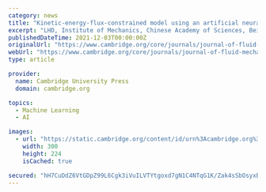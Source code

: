 ```yaml
---
category: news
title: "Kinetic-energy-flux-constrained model using an artificial neural network for large-eddy simulation of compressible wall-bounded turbulence"
excerpt: "LHD, Institute of Mechanics, Chinese Academy of Sciences, Beijing 100190, PR China School of Engineering Science, University of Chinese Academy of Sciences, Beijing 100049, PR China Department of Mechanics and Aerospace Engineering, Southern University of ..."
publishedDateTime: 2021-12-03T00:00:00Z
originalUrl: "https://www.cambridge.org/core/journals/journal-of-fluid-mechanics/article/kineticenergyfluxconstrained-model-using-an-artificial-neural-network-for-largeeddy-simulation-of-compressible-wallbounded-turbulence/B49715F7CBBA14A351B72677861AE61E"
webUrl: "https://www.cambridge.org/core/journals/journal-of-fluid-mechanics/article/kineticenergyfluxconstrained-model-using-an-artificial-neural-network-for-largeeddy-simulation-of-compressible-wallbounded-turbulence/B49715F7CBBA14A351B72677861AE61E"
type: article

provider:
  name: Cambridge University Press
  domain: cambridge.org

topics:
  - Machine Learning
  - AI

images:
  - url: "https://static.cambridge.org/content/id/urn%3Acambridge.org%3Aid%3Aarticle%3AS0022112021010120/resource/name/S0022112021010120_figAb.png?pub-status=live"
    width: 300
    height: 224
    isCached: true

secured: "hH7CuDdZ6VtGDpZ99L6Cgk3iVuILVTYtgoxd7gN1C4NTqG1K/Zak4sSbOsyxBsF5c9cXrq3oY32GfbKOE/YgMB6ML/hreqgKYE2vEi4T0pzwyIMYvCe0ed3AUY4heIcPVP9bT89IoyZYl4QTQOorMRO9tCsejRw9y9jfmZiLmEPF1jbMX3roIBqiV+byALBHZoGZZd2KcvBoIXDfpL1XDGoAroo3SGd8ay2gC37Ye15RjM8ZdRaYgim+rqqCynp1mgs2PeZhzkAIxje7MD/zPfxfAmBODnvQzVdfj1ByXl2867VK1FvPlKckECN+2OG+u/eGfm3BS0GRGIW8ABYDxhlVBhU7jj4PhQy9Cs0qgbc=;FhyncbD8m3GJiZdyJ51lkw=="
---
```


